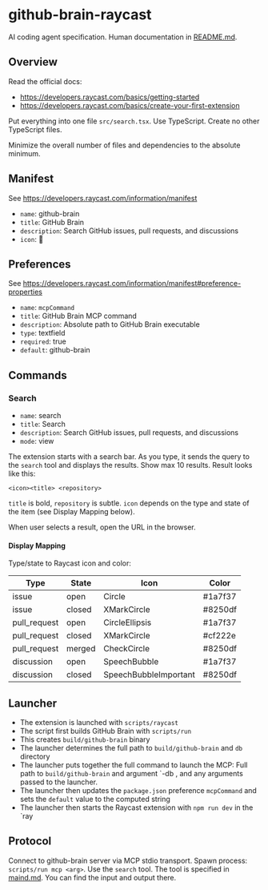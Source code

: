 # github-brain-raycast

AI coding agent specification. Human documentation in [README.md](../README.md#raycast-extension).

## Overview

Read the official docs:

- https://developers.raycast.com/basics/getting-started
- https://developers.raycast.com/basics/create-your-first-extension

Put everything into one file `src/search.tsx`. Use TypeScript. Create no other
TypeScript files.

Minimize the overall number of files and dependencies to the absolute minimum.

## Manifest

See https://developers.raycast.com/information/manifest

- `name`: github-brain
- `title`: GitHub Brain
- `description`: Search GitHub issues, pull requests, and discussions
- `icon`: 🧠

## Preferences

See https://developers.raycast.com/information/manifest#preference-properties

- `name`: `mcpCommand`
- `title`: GitHub Brain MCP command
- `description`: Absolute path to GitHub Brain executable
- `type`: textfield
- `required`: true
- `default`: github-brain

## Commands

### Search

- `name`: search
- `title`: Search
- `description`: Search GitHub issues, pull requests, and discussions
- `mode`: view

The extension starts with a search bar. As you type, it sends the query to the `search` tool and displays the results.
Show max 10 results. Result looks like this:

```
<icon><title> <repository>
```

`title` is bold, `repository` is subtle. `icon` depends on the type and state of the item (see Display Mapping below).

When user selects a result, open the URL in the browser.

#### Display Mapping

Type/state to Raycast icon and color:

| Type         | State  | Icon                  | Color   |
| ------------ | ------ | --------------------- | ------- |
| issue        | open   | Circle                | #1a7f37 |
| issue        | closed | XMarkCircle           | #8250df |
| pull_request | open   | CircleEllipsis        | #1a7f37 |
| pull_request | closed | XMarkCircle           | #cf222e |
| pull_request | merged | CheckCircle           | #8250df |
| discussion   | open   | SpeechBubble          | #1a7f37 |
| discussion   | closed | SpeechBubbleImportant | #8250df |

## Launcher

- The extension is launched with `scripts/raycast`
- The script first builds GitHub Brain with `scripts/run`
- This creates `build/github-brain` binary
- The launcher determines the full path to `build/github-brain` and `db` directory
- The launcher puts together the full command to launch the MCP: Full path to `build/github-brain` and argument `-db <db-dir>, and any arguments passed to the launcher.
- The launcher then updates the `package.json` preference `mcpCommand` and sets the `default` value to the computed string
- The launcher then starts the Raycast extension with `npm run dev` in the `ray

## Protocol

Connect to github-brain server via MCP stdio transport. Spawn process: `scripts/run mcp <arg>`. Use the `search` tool.
The tool is specified in [maind.md](..main.md#tools). You can find the input and output there.
